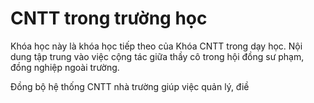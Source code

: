 # CNTT trong trường học

Khóa học này là khóa học tiếp theo của Khóa CNTT trong dạy học. Nội dung tập trung vào việc cộng tác giữa thầy cô trong hội đồng sư phạm, đồng nghiệp ngoài trường.

Đồng bộ hệ thống CNTT nhà trường giúp việc quản lý, điề
